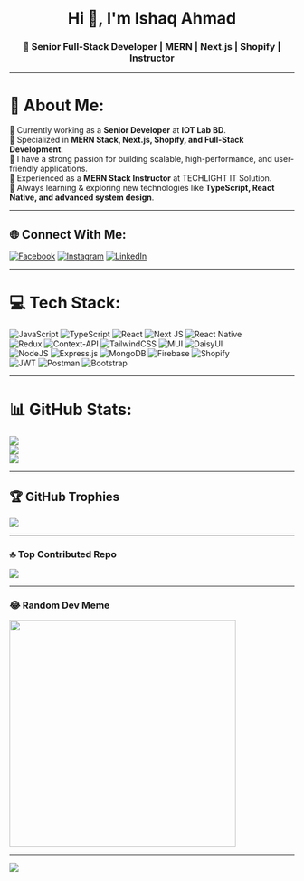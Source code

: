 <h1 align="center">Hi 👋, I'm Ishaq Ahmad</h1>
<h3 align="center">🚀 Senior Full-Stack Developer | MERN | Next.js | Shopify | Instructor</h3>

---

# 💫 About Me:
🔹 Currently working as a **Senior Developer** at **IOT Lab BD**.  
🔹 Specialized in **MERN Stack, Next.js, Shopify, and Full-Stack Development**.  
🔹 I have a strong passion for building scalable, high-performance, and user-friendly applications.  
🔹 Experienced as a **MERN Stack Instructor** at TECHLIGHT IT Solution.  
🔹 Always learning & exploring new technologies like **TypeScript, React Native, and advanced system design**.  

---

## 🌐 Connect With Me:
[![Facebook](https://img.shields.io/badge/Facebook-%231877F2.svg?logo=Facebook&logoColor=white)](https://facebook.com/ishaqmoonira) 
[![Instagram](https://img.shields.io/badge/Instagram-%23E4405F.svg?logo=Instagram&logoColor=white)](https://instagram.com/its_me_ahmad_ishaq) 
[![LinkedIn](https://img.shields.io/badge/LinkedIn-%230077B5.svg?logo=linkedin&logoColor=white)](https://linkedin.com/in/md-ahmad-58ba091a9/)  

---

# 💻 Tech Stack:
![JavaScript](https://img.shields.io/badge/javascript-%23323330.svg?style=for-the-badge&logo=javascript&logoColor=%23F7DF1E) 
![TypeScript](https://img.shields.io/badge/typescript-%23007ACC.svg?style=for-the-badge&logo=typescript&logoColor=white) 
![React](https://img.shields.io/badge/react-%2320232a.svg?style=for-the-badge&logo=react&logoColor=%2361DAFB) 
![Next JS](https://img.shields.io/badge/Next-black?style=for-the-badge&logo=next.js&logoColor=white) 
![React Native](https://img.shields.io/badge/react_native-%2320232a.svg?style=for-the-badge&logo=react&logoColor=%2361DAFB)  
![Redux](https://img.shields.io/badge/redux-%23593d88.svg?style=for-the-badge&logo=redux&logoColor=white) 
![Context-API](https://img.shields.io/badge/Context--Api-000000?style=for-the-badge&logo=react) 
![TailwindCSS](https://img.shields.io/badge/tailwindcss-%2338B2AC.svg?style=for-the-badge&logo=tailwind-css&logoColor=white) 
![MUI](https://img.shields.io/badge/MUI-%230081CB.svg?style=for-the-badge&logo=mui&logoColor=white) 
![DaisyUI](https://img.shields.io/badge/daisyui-5A0EF8?style=for-the-badge&logo=daisyui&logoColor=white)  
![NodeJS](https://img.shields.io/badge/node.js-6DA55F?style=for-the-badge&logo=node.js&logoColor=white) 
![Express.js](https://img.shields.io/badge/express.js-%23404d59.svg?style=for-the-badge&logo=express&logoColor=%2361DAFB) 
![MongoDB](https://img.shields.io/badge/MongoDB-%234ea94b.svg?style=for-the-badge&logo=mongodb&logoColor=white) 
![Firebase](https://img.shields.io/badge/firebase-%23039BE5.svg?style=for-the-badge&logo=firebase) 
![Shopify](https://img.shields.io/badge/Shopify-%2312100E.svg?style=for-the-badge&logo=shopify&logoColor=white)  
![JWT](https://img.shields.io/badge/JWT-black?style=for-the-badge&logo=JSON%20web%20tokens) 
![Postman](https://img.shields.io/badge/Postman-FF6C37?style=for-the-badge&logo=postman&logoColor=white) 
![Bootstrap](https://img.shields.io/badge/bootstrap-%238511FA.svg?style=for-the-badge&logo=bootstrap&logoColor=white) 

---

# 📊 GitHub Stats:
![](https://github-readme-stats.vercel.app/api?username=iahmadarish&theme=dark&hide_border=false&include_all_commits=true&count_private=true)<br/>
![](https://github-readme-streak-stats.herokuapp.com/?user=iahmadarish&theme=dark&hide_border=false)<br/>
![](https://github-readme-stats.vercel.app/api/top-langs/?username=iahmadarish&theme=dark&hide_border=false&include_all_commits=true&count_private=true&layout=compact)

---

## 🏆 GitHub Trophies
![](https://github-profile-trophy.vercel.app/?username=iahmadarish&theme=radical&no-frame=false&no-bg=true&margin-w=4)

---

### 🔝 Top Contributed Repo
![](https://github-contributor-stats.vercel.app/api?username=iahmadarish&limit=5&theme=dark&combine_all_yearly_contributions=true)

---

### 😂 Random Dev Meme
<img src='https://memer-new.vercel.app/' style="height: 400px;"/>

---

[![](https://visitcount.itsvg.in/api?id=iahmadarish&icon=0&color=0)](https://visitcount.itsvg.in)

<!-- Profile proudly crafted with GPRM ( https://gprm.itsvg.in ) -->
